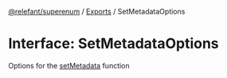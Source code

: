 [@relefant/superenum](../API.md) / [Exports](../modules.md) / SetMetadataOptions

# Interface: SetMetadataOptions

Options for the [setMetadata](EnumExtensions.md#setMetadata) function
